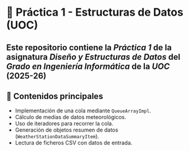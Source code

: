 # 📘 Práctica 1 - Estructuras de Datos (UOC)

Este repositorio contiene la *Práctica 1* de la asignatura *Diseño y Estructuras de Datos* del *Grado en Ingeniería Informática* de la *UOC*  (2025-26)
---

## 🧠 Contenidos principales

- Implementación de una cola mediante `QueueArrayImpl`.
- Cálculo de medias de datos meteorológicos.
- Uso de iteradores para recorrer la cola.
- Generación de objetos resumen de datos (`WeatherStationDataSummaryItem`).
- Lectura de ficheros CSV con datos de entrada.
